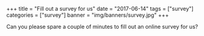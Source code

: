 +++
title = "Fill out a survey for us"
date = "2017-06-14"
tags = ["survey"]
categories = ["survey"]
banner = "img/banners/survey.jpg"
+++

Can you please spare a couple of minutes to fill out an online survey for us?
